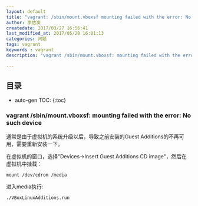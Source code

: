 ```yaml
---
layout: default
title: "vagrant: /sbin/mount.vboxsf mounting failed with the error: No such device"
author: 李佶澳
createdate: 2017/03/27 16:56:41
last_modified_at: 2017/05/20 16:01:13
categories: 问题
tags: vagrant
keywords : vagrant
description: "vagrant /sbin/mount.vboxsf: mounting failed with the error: No such device"

---
```


## 目录
* auto-gen TOC:
{:toc}

### vagrant /sbin/mount.vboxsf: mounting failed with the error: No such device

通常是由于虚拟机的系统升级以后，导致之前安装的Guest Additions的不再可用，需要重新安装一下。

在虚拟机的窗口，选择"Devices->Insert Guest Additions CD image"，然后在虚拟机中挂载：

	mount /dev/cdrom /media

进入media执行:

	./VBoxLinuxAdditions.run
